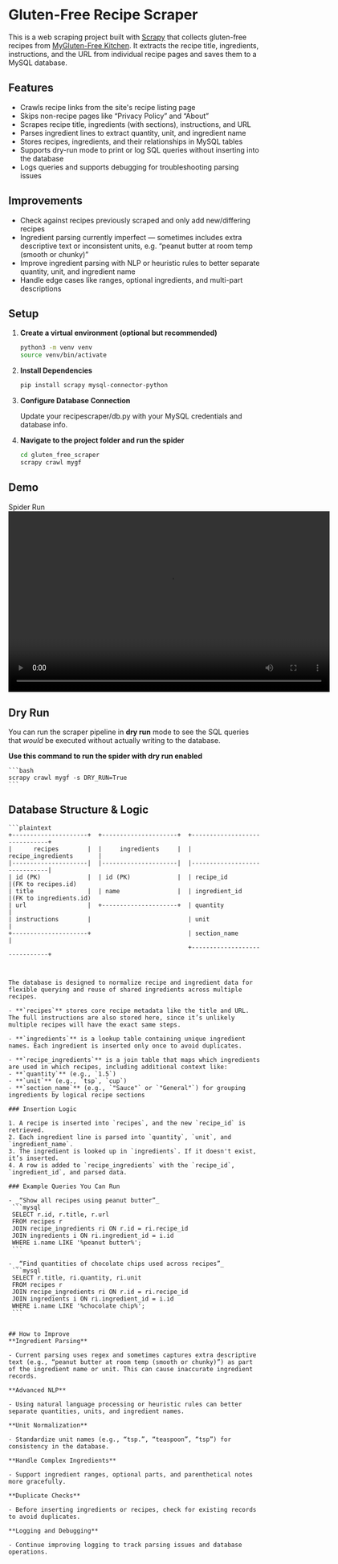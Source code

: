 # Gluten-Free Recipe Scraper

This is a web scraping project built with [Scrapy](https://scrapy.org/) that collects gluten-free recipes from [MyGluten-Free Kitchen](https://mygluten-freekitchen.com/recipes/). It extracts the recipe title, ingredients, instructions, and the URL from individual recipe pages and saves them to a MySQL database.

## Features

- Crawls recipe links from the site's recipe listing page
- Skips non-recipe pages like “Privacy Policy” and “About”
- Scrapes recipe title, ingredients (with sections), instructions, and URL
- Parses ingredient lines to extract quantity, unit, and ingredient name
- Stores recipes, ingredients, and their relationships in MySQL tables
- Supports dry-run mode to print or log SQL queries without inserting into the database
- Logs queries and supports debugging for troubleshooting parsing issues


## Improvements

- Check against recipes previously scraped and only add new/differing recipes
- Ingredient parsing currently imperfect — sometimes includes extra descriptive text or inconsistent units, e.g. “peanut butter at room temp (smooth or chunky)”
- Improve ingredient parsing with NLP or heuristic rules to better separate quantity, unit, and ingredient name
- Handle edge cases like ranges, optional ingredients, and multi-part descriptions

## Setup

1. **Create a virtual environment (optional but recommended)**
   ```bash
   python3 -m venv venv
   source venv/bin/activate
   ```

2. **Install Dependencies**
    ```bash
    pip install scrapy mysql-connector-python
    ```

3. **Configure Database Connection**

    Update your recipescraper/db.py with your MySQL credentials and database info.

4. **Navigate to the project folder and run the spider**
    ```bash
    cd gluten_free_scraper
    scrapy crawl mygf
    ```

## Demo
Spider Run
<video width="640" height="360" controls> <source src="demo/spider_run.mp4" type="video/mp4"> Your browser does not support the video tag. </video> 

## Dry Run

You can run the scraper pipeline in **dry run** mode to see the SQL queries that *would* be executed without actually writing to the database.

**Use this command to run the spider with dry run enabled**

    ```bash
    scrapy crawl mygf -s DRY_RUN=True
    ```


## Database Structure & Logic

    ```plaintext
    +---------------------+  +---------------------+  +------------------------------+
    |      recipes        |  |     ingredients     |  |     recipe_ingredients       |
    |---------------------|  |---------------------|  |------------------------------|
    | id (PK)             |  | id (PK)             |  | recipe_id                    |(FK to recipes.id)
    | title               |  | name                |  | ingredient_id                |(FK to ingredients.id)
    | url                 |  +---------------------+  | quantity                     |
    | instructions        |                           | unit                         |
    +---------------------+                           | section_name                 |
                                                      +------------------------------+
   ```


The database is designed to normalize recipe and ingredient data for flexible querying and reuse of shared ingredients across multiple recipes.

- **`recipes`** stores core recipe metadata like the title and URL. The full instructions are also stored here, since it’s unlikely multiple recipes will have the exact same steps.

- **`ingredients`** is a lookup table containing unique ingredient names. Each ingredient is inserted only once to avoid duplicates.

- **`recipe_ingredients`** is a join table that maps which ingredients are used in which recipes, including additional context like:
  - **`quantity`** (e.g., `1.5`)
  - **`unit`** (e.g., `tsp`, `cup`)
  - **`section_name`** (e.g., `"Sauce"` or `"General"`) for grouping ingredients by logical recipe sections

### Insertion Logic

1. A recipe is inserted into `recipes`, and the new `recipe_id` is retrieved.
2. Each ingredient line is parsed into `quantity`, `unit`, and `ingredient_name`.
3. The ingredient is looked up in `ingredients`. If it doesn't exist, it’s inserted.
4. A row is added to `recipe_ingredients` with the `recipe_id`, `ingredient_id`, and parsed data.

### Example Queries You Can Run

- _“Show all recipes using peanut butter”_
    ```mysql
    SELECT r.id, r.title, r.url
    FROM recipes r
    JOIN recipe_ingredients ri ON r.id = ri.recipe_id
    JOIN ingredients i ON ri.ingredient_id = i.id
    WHERE i.name LIKE '%peanut butter%';
    ```

- _“Find quantities of chocolate chips used across recipes”_
    ```mysql
    SELECT r.title, ri.quantity, ri.unit
    FROM recipes r
    JOIN recipe_ingredients ri ON r.id = ri.recipe_id
    JOIN ingredients i ON ri.ingredient_id = i.id
    WHERE i.name LIKE '%chocolate chip%';
    ```


## How to Improve
**Ingredient Parsing** 

- Current parsing uses regex and sometimes captures extra descriptive text (e.g., “peanut butter at room temp (smooth or chunky)”) as part of the ingredient name or unit. This can cause inaccurate ingredient records.

**Advanced NLP** 

- Using natural language processing or heuristic rules can better separate quantities, units, and ingredient names.

**Unit Normalization** 

- Standardize unit names (e.g., “tsp.”, “teaspoon”, “tsp”) for consistency in the database.

**Handle Complex Ingredients**

- Support ingredient ranges, optional parts, and parenthetical notes more gracefully.

**Duplicate Checks**

- Before inserting ingredients or recipes, check for existing records to avoid duplicates.

**Logging and Debugging**

- Continue improving logging to track parsing issues and database operations.





